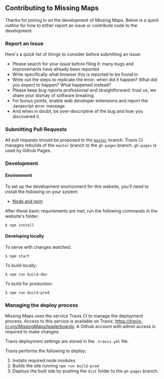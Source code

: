 ## Contributing to Missing Maps

Thanks for joining in on the development of Missing Maps. Below is a quick outline for how to either report an issue or contribute code to the development. 

### Report an Issue

Here's a quick list of things to consider before submitting an issue:

  - Please search for your issue before filing it: many bugs and improvements have already been reported
  - Write specifically what browser this is reported to be found in
  - Write out the steps to replicate the error: when did it happen? What did you expect to happen? What happened instead?
  - Please keep bug reports professional and straightforward: trust us, we share your dismay of software breaking.
  - For bonus points, enable web developer extensions and report the Javascript error message.
  - And when in doubt, be over-descriptive of the bug and how you discovered it.

### Submitting Pull Requests

All pull requests should be proposed to the [`master`](https://github.com/MissingMaps/leaderboards/tree/master) branch. Travis CI manages rebuilds of the `master` branch to the `gh-pages` branch. `gh-pages` is used by Github Pages. 

### Development 

#### Environment
To set up the development environment for this website, you'll need to install the following on your system:

- [Node and npm](http://nodejs.org/)

After these basic requirements are met, run the following commands in the website's folder:
```
$ npm install
```

#### Developing locally

To serve with changes watched: 

```
$ npm start
```

To build locally: 

```
$ npm run build-dev
```

To build for production: 

```
$ npm run build-prod
```

### Managing the deploy process

Missing Maps uses the service Travis CI to manage the deployment process. Access to this service is available on Travis: https://travis-ci.org/MissingMaps/leaderboards. A Github account with admin access is required to make changes. 

Travis deployment settings are stored in the `.travis.yml` file. 

Travis performs the following to deploy: 

1. Installs required node modules
2. Builds the site running `npm run build-prod`
3. Deploys the built site by pushing the `dist` folder to the `gh-pages` branch. 


